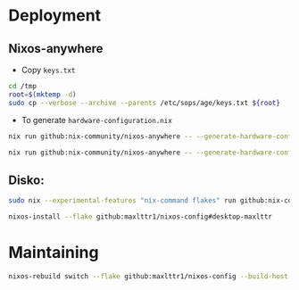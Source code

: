 # Deployment

## Nixos-anywhere
- Copy `keys.txt`
```bash
cd /tmp
root=$(mktemp -d)
sudo cp --verbose --archive --parents /etc/sops/age/keys.txt ${root}
```
- To generate `hardware-configuration.nix`
```bash
nix run github:nix-community/nixos-anywhere -- --generate-hardware-config nixos-generate-config ./hosts/desktop/hardware-configuration.nix --extra-files $root --flake github:maxlttr1/nixos-config#desktop-maxlttr --build-host localhost --target-host nixos@192.168.1.11
```

```bash
nix run github:nix-community/nixos-anywhere -- --generate-hardware-config nixos-generate-config ./hosts/vm/hardware-configuration.nix --flake .#vm-maxlttr --target-host nixos@192.168.122.129
```

## Disko:
```bash
sudo nix --experimental-features "nix-command flakes" run github:nix-community/disko/latest -- --mode destroy,format,mount --flake github:maxlttr1/nixos-config/hosts/desktop/disko.nix
```
```bash
nixos-install --flake github:maxlttr1/nixos-config#desktop-maxlttr
```

# Maintaining

```bash
nixos-rebuild switch --flake github:maxlttr1/nixos-config --build-host localhost --target-host root@192.168.1.75 --verbose
```